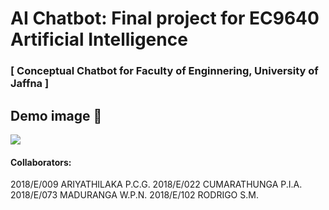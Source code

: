 # AI Chatbot: Final project for EC9640 Artificial Intelligence

### [ Conceptual Chatbot for Faculty of Enginnering, University of Jaffna ]


## Demo image 👀️

![](assets/20221031_114409_chatbot_photo.png)


#### Collaborators:

2018/E/009	ARIYATHILAKA P.C.G.
2018/E/022	CUMARATHUNGA P.I.A.
2018/E/073	MADURANGA W.P.N.
2018/E/102	RODRIGO S.M.
